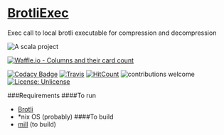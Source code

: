 # [BrotliExec](https://github.com/sguzman/BrotliExec)
Exec call to local brotli executable for compression and decompression

![A scala project](https://i.imgur.com/vBOMoBu.png)

[![Waffle.io - Columns and their card count](https://badge.waffle.io/sguzman/BrotliExec.svg?columns=all)](https://waffle.io/sguzman/BrotliExec)

[![Codacy Badge](https://api.codacy.com/project/badge/Grade/2983b594a21441fabc7ed52aa5bfc5da)](https://www.codacy.com/app/guzmansalv/BrotliExec?utm_source=github.com&amp;utm_medium=referral&amp;utm_content=sguzman/BrotliExec&amp;utm_campaign=Badge_Grade)
[![Travis](https://travis-ci.org/sguzman/BrotliExec.svg?branch=master)](https://travis-ci.org/sguzman/BrotliExec)
[![HitCount](http://hits.dwyl.io/sguzman/BrotliExec.svg)](http://hits.dwyl.io/sguzman/BrotliExec)
![contributions welcome](https://img.shields.io/badge/contributions-welcome-brightgreen.svg?style=flat)
[![License: Unlicense](https://img.shields.io/badge/license-Unlicense-blue.svg)](http://unlicense.org/)


###Requirements
####To run
- [Brotli](https://github.com/google/brotli)
- *nix OS (probably)
####To build
- [mill](https://github.com/lihaoyi/mill) (to build)
